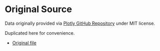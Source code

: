 # Original Source
Data originally provided via [Plotly GitHub Repository](https://github.com/plotly/datasets) under MIT license.

Duplicated here for convenience.
* [Original file](https://github.com/plotly/datasets/blob/master/beers.csv)